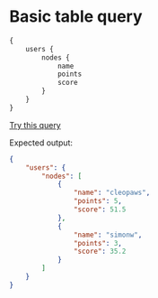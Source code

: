 # Basic table query

```graphql
{
    users {
        nodes {
            name
            points
            score
        }
    }
}
```
[Try this query](https://datasette-graphql-demo.datasette.io/graphql/fixtures?query=%0A%7B%0A%20%20%20%20users%20%7B%0A%20%20%20%20%20%20%20%20nodes%20%7B%0A%20%20%20%20%20%20%20%20%20%20%20%20name%0A%20%20%20%20%20%20%20%20%20%20%20%20points%0A%20%20%20%20%20%20%20%20%20%20%20%20score%0A%20%20%20%20%20%20%20%20%7D%0A%20%20%20%20%7D%0A%7D%0A)

Expected output:

```json
{
    "users": {
        "nodes": [
            {
                "name": "cleopaws",
                "points": 5,
                "score": 51.5
            },
            {
                "name": "simonw",
                "points": 3,
                "score": 35.2
            }
        ]
    }
}
```
